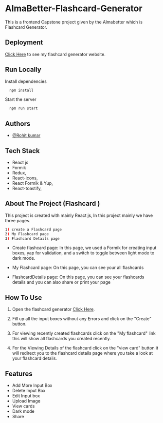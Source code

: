 # AlmaBetter-Flashcard-Generator

This is a frontend Capstone project given by the Almabetter which is Flashcard Generator.

## Deployment

[Click Here](https://flashcard-generator-alma.vercel.app/
) to see my flashcard generator website.

## Run Locally

Install dependencies

```bash
  npm install
```

Start the server

```bash
  npm run start
```

## Authors

- [@Rohit kumar](https://github.com/rohitqwert)



## Tech Stack
- React js
- Formik
- Redux,
- React-icons,
- React Formik & Yup,
- React-toastify,


## About The Project (Flashcard )
This project is created with mainly React js, In this project mainly we have three pages.
```bash
1) create a Flashcard page 
2) My Flashcard page 
3) Flashcard Details page
```
- Create flashcard page: In this page, we used a Formik for creating input boxes, yap for validation, and a switch to toggle between light mode to dark mode.

- My Flashcard page: On this page, you can see your all flashcards 

- FlashcardDetails page: On this page, you can see your flashcards details and you can also share or print your page 

## How To Use

1) Open the flashcard generator [Click Here](https://flashcard-generator-alma.vercel.app/
).

2) Fill up all the input boxes without any Errors and click on the "Create" button.

3) For viewing recently created flashcards click on the "My flashcard" link this will show all flashcards you created recently.

4) For the Viewing Details of the flashcard click on the "view card" button it will redirect you to the flashcard details page where you take a look at your flashcard details.

## Features

- Add More Input Box
- Delete Input Box
- Edit Input box
- Upload Image
- View cards
- Dark mode
- Share

